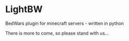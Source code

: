 # LightBW
BedWars plugin for minecraft servers - written in python


There is more to come, so please stand with us...
